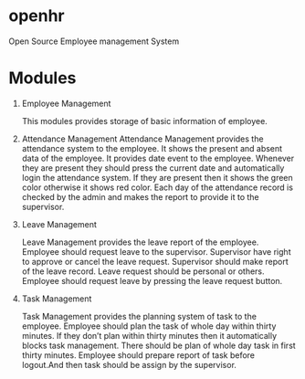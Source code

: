 openhr
======

Open Source Employee management System


Modules
=======

1. Employee Management
      
     This modules provides storage of basic information of employee.
	   
2. Attendance Management
    Attendance Management provides the attendance system to the employee. It shows the present and absent data of the employee. It provides date event to the employee.
	Whenever they are present they should press the current date and automatically login the attendance system. If they are present then it shows the green color otherwise 
	it shows red color. Each day of the attendance record is checked by the admin and makes the report to provide it to the supervisor.
	
3. Leave Management
   
    Leave Management provides the leave report of the employee. Employee should request leave to the supervisor. Supervisor have right to approve or cancel the leave request.
	Supervisor should make report of the leave record. Leave request should be personal or others. Employee should request leave by pressing the leave request button.
	
4. Task Management

    Task Management provides the planning system of task to the employee. Employee should plan the task of whole day within thirty minutes. If they don’t plan within thirty
	minutes then it automatically blocks task management. There should be plan of whole day task in first thirty minutes. Employee should prepare report of task before 
	logout.And then task should be assign by the supervisor.

	

